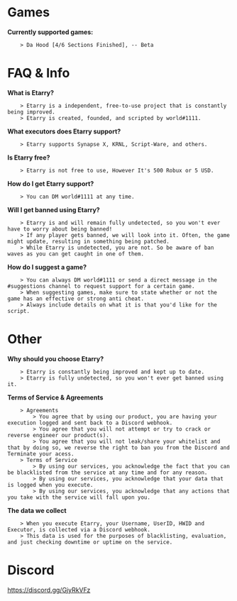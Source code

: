 # Games
**Currently supported games:** 
```
    > Da Hood [4/6 Sections Finished], -- Beta
```
# FAQ & Info
**What is Etarry?** 
```
    > Etarry is a independent, free-to-use project that is constantly being improved. 
    > Etarry is created, founded, and scripted by world#1111. 
```
**What executors does Etarry support?** 
```
    > Etarry supports Synapse X, KRNL, Script-Ware, and others. 
```
**Is Etarry free?** 
```
    > Etarry is not free to use, However It's 500 Robux or 5 USD. 
```
**How do I get Etarry support?** 
```
    > You can DM world#1111 at any time.
```
**Will I get banned using Etarry?**
```
    > Etarry is and will remain fully undetected, so you won't ever have to worry about being banned!
    > If any player gets banned, we will look into it. Often, the game might update, resulting in something being patched.
    > While Etarry is undetected, you are not. So be aware of ban waves as you can get caught in one of them.
```
**How do I suggest a game?**
```
    > You can always DM world#1111 or send a direct message in the #suggestions channel to request support for a certain game.
    > When suggesting games, make sure to state whether or not the game has an effective or strong anti cheat.
    > Always include details on what it is that you'd like for the script.
```
# Other
**Why should you choose Etarry?** 
```
    > Etarry is constantly being improved and kept up to date. 
    > Etarry is fully undetected, so you won't ever get banned using it.
```
**Terms of Service & Agreements**
```
    > Agreements
        > You agree that by using our product, you are having your execution logged and sent back to a Discord webhook.
        > You agree that you will not attempt or try to crack or reverse engineer our product(s).
        > You agree that you will not leak/share your whitelist and that by doing so, we reverse the right to ban you from the Discord and Terminate your acess.
    > Terms of Service
        > By using our services, you acknowledge the fact that you can be blacklisted from the service at any time and for any reason.
        > By using our services, you acknowledge that your data that is logged when you execute.
        > By using our services, you acknowledge that any actions that you take with the service will fall upon you.
```
**The data we collect**
```
    > When you execute Etarry, your Username, UserID, HWID and Executor, is collected via a Discord webhook.
    > This data is used for the purposes of blacklisting, evaluation, and just checking downtime or uptime on the service.
```
# Discord
https://discord.gg/GjyRkVFz
